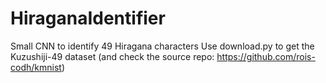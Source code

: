 # HiraganaIdentifier
Small CNN to identify 49 Hiragana characters
Use download.py to get the Kuzushiji-49 dataset (and check the source repo: https://github.com/rois-codh/kmnist)
